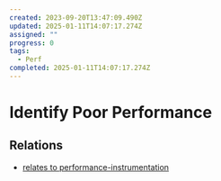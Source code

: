 ```yaml
---
created: 2023-09-20T13:47:09.490Z
updated: 2025-01-11T14:07:17.274Z
assigned: ""
progress: 0
tags:
  - Perf
completed: 2025-01-11T14:07:17.274Z
---
```


# Identify Poor Performance

## Relations

- [relates to performance-instrumentation](performance-instrumentation.md)
